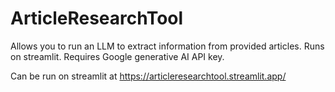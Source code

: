 # ArticleResearchTool
Allows you to run an LLM to extract information from provided articles. Runs on streamlit.
Requires Google generative AI API key.

Can be run on streamlit at https://articleresearchtool.streamlit.app/
